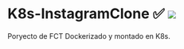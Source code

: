 # K8s-InstagramClone ✅ ![](https://progress-bar.dev/90/?)
Poryecto de FCT Dockerizado y montado en K8s.
